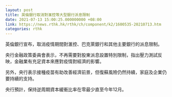 ```yaml
---
layout: post
title: 英倫銀行取消對滙控等大型銀行派息限制
date: 2021-07-13 15:00:25.000000000 +08:00
link: https://news.rthk.hk/rthk/ch/component/k2/1600535-20210713.htm
categories: rthk
---
```


英倫銀行宣布，取消疫情期間對滙控、巴克萊銀行和其他主要銀行的派息限制。

央行金融政策委員會表示，不再需要對股東派息設置特別限制，指出壓力測試反映，金融業有充足資本來應對疫情對經濟的影響。

另外，央行表示接種疫苗有助改善經濟前景，但復蘇風險仍然持續，家庭及企業仍要持續的支持。

央行預計，保持逆周期資本緩衝比率在零最少直至今年12月。

